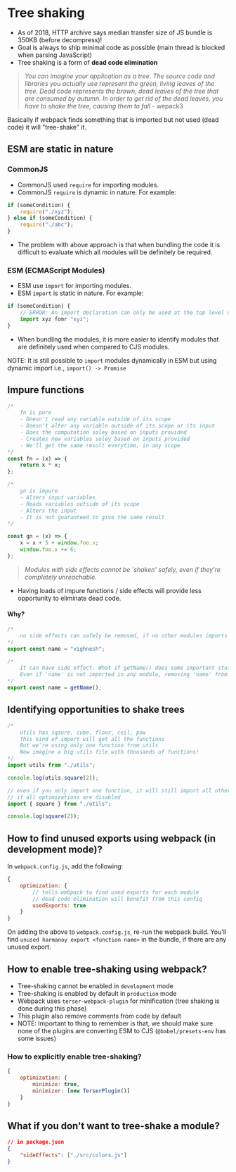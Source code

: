 # Tree shaking

- As of 2018, HTTP archive says median transfer size of JS bundle is 350KB (before decompress)!
- Goal is always to ship minimal code as possible (main thread is blocked when parsing JavaScript)
- Tree shaking is a form of **dead code elimination**

> *You can imagine your application as a tree. The source code and libraries you actually use represent the green, living leaves of the tree. Dead code represents the brown, dead leaves of the tree that are consumed by autumn. In order to get rid of the dead leaves, you have to shake the tree, causing them to fall* - wepack3

Basically if webpack finds something that is imported but not used (dead code) it will "tree-shake" it.

## ESM are static in nature

### CommonJS

- CommonJS used `require` for importing modules.
- CommonJS `require` is dynamic in nature. For example:

```js
if (someCondition) {
    require("./xyz");
} else if (someCondition) {
    require("./abc");
}
```

- The problem with above approach is that when bundling the code it is difficult to evaluate which all modules will be definitely be required.

### ESM (ECMAScript Modules)

- ESM use `import` for importing modules.
- ESM `import` is static in nature. For example:

```js
if (someCondition) {
    // ERROR: An import declaration can only be used at the top level of a module
    import xyz fomr "xyz";
}
```

- When bundling the modules, it is more easier to identify modules that are definitely used when compared to CJS modules.

NOTE: It is still possible to `import` modules dynamically in ESM but using dynamic import i.e., `import() -> Promise`


## Impure functions

```js
/*
    fn is pure
    - Doesn't read any variable outside of its scope
    - Doesn't alter any variable outside of its scope or its input
    - Does the computation soley based on inputs provided
    - Creates new variables soley based on inputs provided
    - We'll get the same result everytime, in any scope
*/
const fn = (x) => {
    return x * x;
};

/*
    gn is impure
    - Alters input variables
    - Reads variables outside of its scope
    - Alters the input
    - It is not guaranteed to give the same result
*/

const gn = (x) => {
    x = x + 5 + window.foo.x;
    window.foo.x += 6;
};
```

> *Modules with side effects cannot be 'shaken' safely, even if they're completely unreachable.*

- Having loads of impure functions / side effects will provide less opportunity to eliminate dead code.

#### Why?

```js
/* 
    no side effects can safely be removed, if no other modules imports it
*/
export const name = "vighnesh";

/*
    It can have side effect. What if getName() does some important stuff like initializing someting in global scope?
    Even if 'name' is not imported in any module, removing 'name' from final bundle is dangerous without having full knowledge.
*/
export const name = getName();
```

## Identifying opportunities to shake trees

```js
/*
    utils has sqaure, cube, floor, ceil, pow
    This kind of import will get all the functions
    But we're using only one function from utils
    Now imagine a big utils file with thousands of functions!
*/
import utils from "./utils";

console.log(utils.square(2));
```

```js
// even if you only import one function, it will still import all other functions
// if all optimizations are disabled
import { square } from "./utils";

console.log(square(2));
```


## How to find unused exports using webpack (in development mode)?

In `webpack.config.js`, add the following:

```js
{
    optimization: {
        // tells webpack to find used exports for each module
        // dead code elimination will benefit from this config
        usedExports: true
    }
}
```

On adding the above to `webpack.config.js`, re-run the webpack build. You'll find `unused harmanoy export <function name>` in the bundle, if there are any unused export.

## How to enable tree-shaking using webpack?

- Tree-shaking cannot be enabled in `development` mode
- Tree-shaking is enabled by default in `production` mode
- Webpack uses `terser-webpack-plugin` for minification (tree shaking is done during this phase)
- This plugin also remove comments from code by default
- NOTE: Important to thing to remember is that, we should make sure none of the plugins are converting ESM to CJS (`@babel/presets-env` has some issues)

### How to explicitly enable tree-shaking?

```js
{
    optimization: {
        minimize: true,
        minimizer: [new TerserPlugin()]
    }
}
```


## What if you don't want to tree-shake a module?

```json
// in package.json
{
    "sideEffects": ["./src/colors.js"]
}
```
